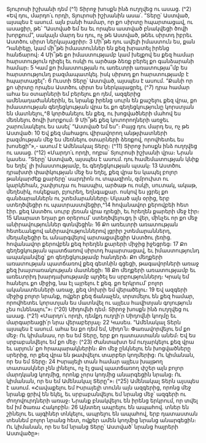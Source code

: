 
Տյուրոսի իշխանի դեմ
(^1) Տիրոջ խոսքն ինձ ուղղվեց ու ասաց. (^2) «Եվ դու, մարդո՛ւ որդի, Տյուրոսի իշխանին ասա՛. “Տերը՝ Աստված, այսպես
է ասում. այն բանի համար, որ քո սիրտը հպարտացավ, ու ասացիր, թե՝ “Աստված եմ ես եւ որպես աստված բնակվեցի
ծովի խորքում”, սակայն մարդ ես դու, ոչ թե Աստված, թեեւ սիրտդ իբրեւ Աստծու սիրտ ներկայացրիր։ 3 Մի՞թե դու ավելի
իմաստուն ես, քան Դանիելը, կամ մի՞թե իմաստուններ են քեզ խրատել իրենց հանճարով։ 4 Մի՞թե քո իմաստությամբ
կամ խելքով ես քեզ համար հարստություն դիզել եւ ոսկի ու արծաթ ձեռք բերել քո գանձարանի համար։ 5 Կամ քո
իմաստության ու առեւտրի առատությա՞մբ ես հարստությունդ բազմապատկել. իսկ սիրտդ քո հարստությամբ է
հպարտացել”։ 6 Ուստի Տերը՝ Աստված, այսպես է ասում. “Քանի որ քո սիրտը որպես Աստծու սիրտ ես ներկայացրել,
(^7) դրա համար ահա ես օտարների եմ բերելու քո դեմ, ազգերից ամենադաժաններին, եւ նրանք իրենց սուրն են քաշելու
քեզ վրա, քո իմաստության գեղեցկության վրա եւ քո գեղեցկությունը կորստյան են մատնելու,^8 կործանելու են քեզ, ու
խոցվածների մահով ես մեռնելու ծովի խորքում։ 9 Մի՞թե քեզ կոտորողների առջեւ շարունակելու ես ասել՝ “Աստված եմ
ես”։ Բայց դու մարդ ես, ոչ թե Աստված։ 10 Եվ քեզ մահացու վիրավորող անթլփատների բազմության մեջ ես մեռնելու
օտարների ձեռքով, որովհետեւ ես խոսեցի”»,- ասում է Ամենակալ Տերը։
(^11) Տիրոջ խոսքն ինձ ուղղվեց ու ասաց. (^12) «Մարդո՛ւ որդի, ողբա՛ Տյուրոսի իշխանի վրա։ Նրան կասես. “Տերը՝
Աստված, այսպես է ասում. դու համեմատության կնիք ես եղել՝ լի իմաստությամբ, եւ գեղեցկության պսակ։ 13 Աստծու
դրախտի փափկության մեջ ես եղել, քեզ վրա ես կապել բոլոր թանկարժեք քարերը՝ սարդիոն ու տպազիոն, զմրուխտ ու
կարկեհան, շափյուղա ու հասպիս, արծաթ ու ոսկի, սուտակ, ակաթ, մեղեսիկ, ոսկեքար, բյուրեղ, եղնգաքար. ոսկով ես
լցրել քո գանձարաններն ու շտեմարանները։ Սկսած այն օրից, երբ ստեղծվեցիր ու պատրաստվեցիր,^14 հովանավոր
քերովբեի հետ էիր. քեզ Աստծու սուրբ լեռան վրա դրեցի, եւ հրեղեն քարերի մեջ էիր։ 15 Անարատ եղար քո օրերում՝
ստեղծվելուցդ ի վեր, մինչեւ որ քո մեջ անիրավություններ գտնվեցին։ 16 Քո առեւտրի առատության հետեւանքով
անիրավություններով լցրիր շտեմարաններդ, մեղանչեցիր եւ անարգվելով արտաքսվեցիր Աստծու լեռից. հովանավոր
քերովբեն քեզ հրեղեն քարերի միջից իջեցրեց։ 17 Քո գեղեցկության պատճառով սիրտդ հպարտացավ, եւ իմաստությունդ
ապականվեց՝ քո գեղեցկությամբ հանդերձ։ Քո մեղքերի առատության պատճառով քեզ գետնին գցեցի, թագավորների
առաջ քեզ խայտառակության մատնեցի։ 18 Քո մեղքերի առատությամբ եւ առեւտրիդ խարդախությամբ պղծել ես
սրբություններդ։ Կրակ եմ հանելու քո միջից, նա էլ այրելու է քեզ. քո երկրում՝ բոլոր ականատեսների առաջ, քեզ մոխրի
եմ վերածելու։ 19 Եվ ազգերի միջից բոլոր նրանք, ովքեր քեզ ճանաչեն, տրտմելու են քեզ համար, որովհետեւ կորստյան
ես մատնվել ու այլեւս հավիտյան գոյություն չես ունենալու”»։
(^20) Սիդովնի դեմ։ Տիրոջ խոսքն ինձ ուղղվեց ու ասաց. (^21) «Մարդո՛ւ որդի, դեմքդ ուղղի՛ր Սիդովնի կողմը եւ
մարգարեացի՛ր նրա վերաբերյալ։ 22 Կասես. “Ամենակալ Տերն այսպես է ասում. ահա ես քո դեմ եմ, Սիդո՛ն։
Փառավորվելու եմ քո մեջ։ Ու կիմանաս, որ ես եմ Տերը, երբ քո դատաստանն անեմ։ Եվ ես սրբաբանվելու եմ քո մեջ։
(^23) Ժանտախտ եմ ուղարկելու քեզ վրա եւ արյուն՝ քո հրապարակներին։ Քո մեջ ընկնելու են խոցվածները սրերից, որ քեզ
վրա են թափվելու տարբեր կողմերից։ Ու կիմանան, որ ես եմ Տերը։ 24 Իսրայելի տան համար այլեւս խայթող տատասկներ
չեն լինելու, ոչ էլ ցավ պատճառող փշեր այն բոլոր մարդկանց կողմից, որոնք չորս կողմից անարգեցին նրանց։ Ու
կիմանան, որ ես եմ Ամենակալ Տերը”»։
(^25) Ամենակալ Տերն այսպես է ասում. «Հավաքելու եմ Իսրայելի տունն այն ազգերից, որոնց մեջ նրանք ցրիվ են եկել,
եւ սրբաբանվելու եմ նրանց մեջ՝ ազգերի ու ժողովուրդների առաջ։ Նրանք բնակվելու են իրենց երկրում, որ տվել եմ իմ
ծառա Հակոբին։ 26 Այնտեղ ապրելու են ապահով. տներ են շինելու եւ այգիներ տնկելու, ապրելու են ապահով, երբ
դատաստան տեսնեմ բոլոր նրանց հետ, ովքեր ամեն կողմից նրանց անարգեցին։ Ու կիմանան, որ ես եմ նրանց Տերը՝
Աստված՝ նրանց հայրերի Աստվածը»։
